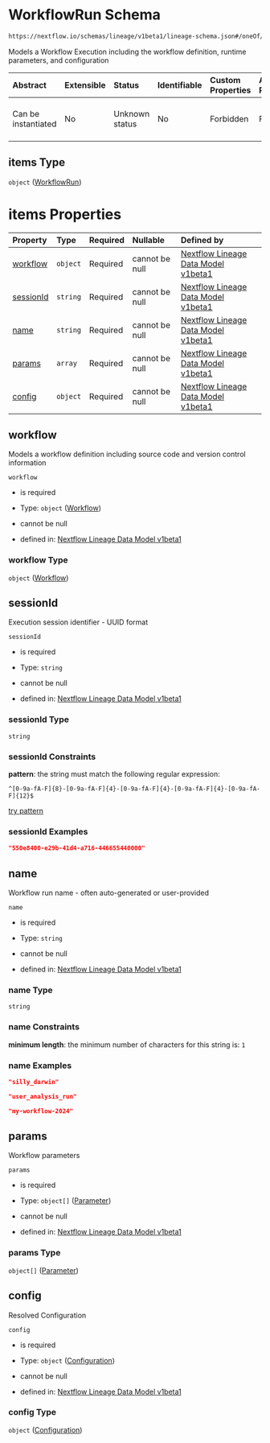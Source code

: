 # WorkflowRun Schema

```txt
https://nextflow.io/schemas/lineage/v1beta1/lineage-schema.json#/oneOf/1/properties/workflowRuns/items
```

Models a Workflow Execution including the workflow definition, runtime parameters, and configuration

| Abstract            | Extensible | Status         | Identifiable | Custom Properties | Additional Properties | Access Restrictions | Defined In                                                                                                       |
| :------------------ | :--------- | :------------- | :----------- | :---------------- | :-------------------- | :------------------ | :--------------------------------------------------------------------------------------------------------------- |
| Can be instantiated | No         | Unknown status | No           | Forbidden         | Forbidden             | none                | [nextflow-lineage-v1beta1-schema.json\*](../out/out/nextflow-lineage-v1beta1-schema.json "open original schema") |

## items Type

`object` ([WorkflowRun](nextflow-lineage-v1beta1-schema-1-definitions-workflowrun.md))

# items Properties

| Property                | Type     | Required | Nullable       | Defined by                                                                                                                                                                                                                                      |
| :---------------------- | :------- | :------- | :------------- | :---------------------------------------------------------------------------------------------------------------------------------------------------------------------------------------------------------------------------------------------- |
| [workflow](#workflow)   | `object` | Required | cannot be null | [Nextflow Lineage Data Model v1beta1](nextflow-lineage-v1beta1-schema-1-definitions-workflow.md "https://nextflow.io/schemas/lineage/v1beta1/lineage-schema.json#/definitions/WorkflowRun/properties/workflow")                                 |
| [sessionId](#sessionid) | `string` | Required | cannot be null | [Nextflow Lineage Data Model v1beta1](nextflow-lineage-v1beta1-schema-1-definitions-workflowrun-properties-sessionid.md "https://nextflow.io/schemas/lineage/v1beta1/lineage-schema.json#/definitions/WorkflowRun/properties/sessionId")        |
| [name](#name)           | `string` | Required | cannot be null | [Nextflow Lineage Data Model v1beta1](nextflow-lineage-v1beta1-schema-1-definitions-workflowrun-properties-name.md "https://nextflow.io/schemas/lineage/v1beta1/lineage-schema.json#/definitions/WorkflowRun/properties/name")                  |
| [params](#params)       | `array`  | Required | cannot be null | [Nextflow Lineage Data Model v1beta1](nextflow-lineage-v1beta1-schema-1-definitions-workflowrun-properties-workflow-parameters.md "https://nextflow.io/schemas/lineage/v1beta1/lineage-schema.json#/definitions/WorkflowRun/properties/params") |
| [config](#config)       | `object` | Required | cannot be null | [Nextflow Lineage Data Model v1beta1](nextflow-lineage-v1beta1-schema-1-definitions-workflowrun-properties-configuration.md "https://nextflow.io/schemas/lineage/v1beta1/lineage-schema.json#/definitions/WorkflowRun/properties/config")       |

## workflow

Models a workflow definition including source code and version control information

`workflow`

* is required

* Type: `object` ([Workflow](nextflow-lineage-v1beta1-schema-1-definitions-workflow.md))

* cannot be null

* defined in: [Nextflow Lineage Data Model v1beta1](nextflow-lineage-v1beta1-schema-1-definitions-workflow.md "https://nextflow.io/schemas/lineage/v1beta1/lineage-schema.json#/definitions/WorkflowRun/properties/workflow")

### workflow Type

`object` ([Workflow](nextflow-lineage-v1beta1-schema-1-definitions-workflow.md))

## sessionId

Execution session identifier - UUID format

`sessionId`

* is required

* Type: `string`

* cannot be null

* defined in: [Nextflow Lineage Data Model v1beta1](nextflow-lineage-v1beta1-schema-1-definitions-workflowrun-properties-sessionid.md "https://nextflow.io/schemas/lineage/v1beta1/lineage-schema.json#/definitions/WorkflowRun/properties/sessionId")

### sessionId Type

`string`

### sessionId Constraints

**pattern**: the string must match the following regular expression:&#x20;

```regexp
^[0-9a-fA-F]{8}-[0-9a-fA-F]{4}-[0-9a-fA-F]{4}-[0-9a-fA-F]{4}-[0-9a-fA-F]{12}$
```

[try pattern](https://regexr.com/?expression=%5E%5B0-9a-fA-F%5D%7B8%7D-%5B0-9a-fA-F%5D%7B4%7D-%5B0-9a-fA-F%5D%7B4%7D-%5B0-9a-fA-F%5D%7B4%7D-%5B0-9a-fA-F%5D%7B12%7D%24 "try regular expression with regexr.com")

### sessionId Examples

```json
"550e8400-e29b-41d4-a716-446655440000"
```

## name

Workflow run name - often auto-generated or user-provided

`name`

* is required

* Type: `string`

* cannot be null

* defined in: [Nextflow Lineage Data Model v1beta1](nextflow-lineage-v1beta1-schema-1-definitions-workflowrun-properties-name.md "https://nextflow.io/schemas/lineage/v1beta1/lineage-schema.json#/definitions/WorkflowRun/properties/name")

### name Type

`string`

### name Constraints

**minimum length**: the minimum number of characters for this string is: `1`

### name Examples

```json
"silly_darwin"
```

```json
"user_analysis_run"
```

```json
"my-workflow-2024"
```

## params

Workflow parameters

`params`

* is required

* Type: `object[]` ([Parameter](nextflow-lineage-v1beta1-schema-1-definitions-parameter.md))

* cannot be null

* defined in: [Nextflow Lineage Data Model v1beta1](nextflow-lineage-v1beta1-schema-1-definitions-workflowrun-properties-workflow-parameters.md "https://nextflow.io/schemas/lineage/v1beta1/lineage-schema.json#/definitions/WorkflowRun/properties/params")

### params Type

`object[]` ([Parameter](nextflow-lineage-v1beta1-schema-1-definitions-parameter.md))

## config

Resolved Configuration

`config`

* is required

* Type: `object` ([Configuration](nextflow-lineage-v1beta1-schema-1-definitions-workflowrun-properties-configuration.md))

* cannot be null

* defined in: [Nextflow Lineage Data Model v1beta1](nextflow-lineage-v1beta1-schema-1-definitions-workflowrun-properties-configuration.md "https://nextflow.io/schemas/lineage/v1beta1/lineage-schema.json#/definitions/WorkflowRun/properties/config")

### config Type

`object` ([Configuration](nextflow-lineage-v1beta1-schema-1-definitions-workflowrun-properties-configuration.md))
